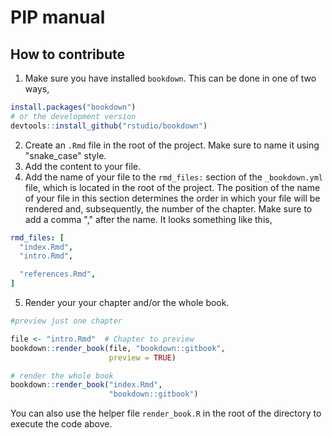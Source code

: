 # PIP manual


## How to contribute

1. Make sure you have installed `bookdown`. This can be done in one of two ways, 
```r
install.packages("bookdown")
# or the development version
devtools::install_github("rstudio/bookdown")
```
2. Create an `.Rmd` file in the root of the project. Make sure to name it using "snake_case" style. 
3. Add the content to your file.
4. Add the name of your file to the `rmd_files:` section of the `_bookdown.yml` file, which is located in the root of the project. The position of the name of your file in this section determines the order in which your file will be rendered and, subsequently, the number of the chapter. Make sure to add a comma "," after the name. It looks something like this, 
``` yml
rmd_files: [
  "index.Rmd",
  "intro.Rmd",

  "references.Rmd",
]

```
5. Render your your chapter and/or the whole book. 
```r
#preview just one chapter

file <- "intro.Rmd"  # Chapter to preview
bookdown::render_book(file, "bookdown::gitbook",
                      preview = TRUE)

# render the whole book
bookdown::render_book("index.Rmd", 
                      "bookdown::gitbook")

```
You can also use the helper file `render_book.R` in the root of the directory to execute the code above.

